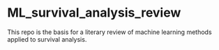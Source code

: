 # ML_survival_analysis_review
This repo is the basis for a literary review of machine learning methods applied to survival analysis.
